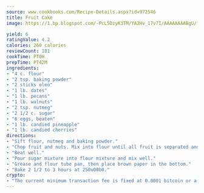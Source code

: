 ```yaml
---
source: www.cookbooks.com/Recipe-Details.aspx?id=972546
title: Fruit Cake
image: https://1.bp.blogspot.com/-PcL5DzyK3TM/YA2Hv_17v7I/AAAAAAAABgU/fyHeesSth_IZW9mL5lk6GxJO8cW8ksrGACLcBGAsYHQ/s320/12.png

yield: 6
ratingValue: 4.2
calories: 260 calories
reviewCount: 181
cookTime: PT0H
prepTime: PT42M
ingredients:
- "4 c. flour"
- "2 tsp. baking powder"
- "2 sticks oleo"
- "1 lb. dates"
- "1 lb. pecans"
- "1 lb. walnuts"
- "2 tsp. nutmeg"
- "2 1/2 c. sugar"
- "6 eggs, beaten"
- "1 lb. candied pineapple"
- "1 lb. candied cherries"
directions:
- "Sift flour, nutmeg and baking powder."
- "Chop fruit and nuts. Mix into flour until all fruit is separated and flour coated. Cream sugar and butter, then add eggs."
- "Beat well."
- "Pour sugar mixture into flour mixture and mix well."
- "Grease and flour tube pan, then place brown paper in the bottom."
- "Bake 2 1/2 to 3 hours at 250u00b0."
crypto:
- "The current minimum transaction fee is fixed at 0.0001 bitcoin or a tenth of a millibitcoin per kilobyte, recently decreased from one millibitcoin."
---
```

